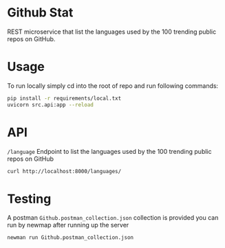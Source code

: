 Github Stat
===========

REST microservice that list the languages used by the 100 trending public repos on GitHub.

Usage
=====

To run locally simply cd into the root of repo and run following commands:

```bash
pip install -r requirements/local.txt
uvicorn src.api:app --reload
```

API
===

`/language`
Endpoint to list the languages used by the 100 trending public repos on GitHub

```bash
curl http://localhost:8000/languages/
```

Testing
=======
A postman `Github.postman_collection.json` collection is provided you can run by newmap after running  up the server

```bash
newman run Github.postman_collection.json
```
